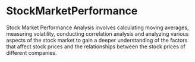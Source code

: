 # StockMarketPerformance
Stock Market Performance Analysis involves calculating moving averages, measuring volatility, conducting correlation analysis and analyzing various aspects of the stock market to gain a deeper understanding of the factors that affect stock prices and the relationships between the stock prices of different companies.
